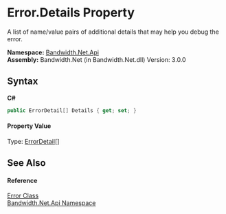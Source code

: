 ﻿# Error.Details Property 
 

A list of name/value pairs of additional details that may help you debug the error.

**Namespace:**&nbsp;<a href ="N_Bandwidth_Net_Api.md">Bandwidth.Net.Api</a><br />**Assembly:**&nbsp;Bandwidth.Net (in Bandwidth.Net.dll) Version: 3.0.0

## Syntax

**C#**<br />
``` C#
public ErrorDetail[] Details { get; set; }
```


#### Property Value
Type: <a href ="T_Bandwidth_Net_Api_ErrorDetail.md">ErrorDetail</a>[]

## See Also


#### Reference
<a href ="T_Bandwidth_Net_Api_Error.md">Error Class</a><br /><a href ="N_Bandwidth_Net_Api.md">Bandwidth.Net.Api Namespace</a><br />
